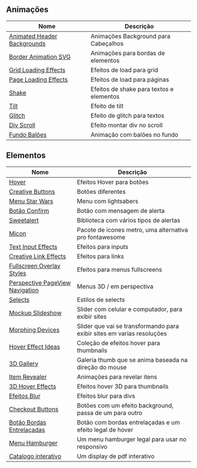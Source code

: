 ## Animações

|Nome|Descrição|
|---|---|
|[Animated Header Backgrounds](http://tympanus.net/Development/AnimatedHeaderBackgrounds/index2.html)|Animações Background para Cabeçalhos|
|[Border Animation SVG](http://tympanus.net/Tutorials/BorderAnimationSVG/)|Animações para bordas de elementos|
|[Grid Loading Effects](http://tympanus.net/Development/GridLoadingEffects/index.html)|Efeitos de load para grid|
|[Page Loading Effects](http://tympanus.net/Development/PageLoadingEffects/index.html)|Efeitos de load para páginas|
|[Shake](http://codepen.io/elrumordelaluz/pen/pHKcC)|Efeitos de shake para textos e elementos|
|[Tilt](http://gijsroge.github.io/tilt.js/)|Efeito de tilt|
|[Glitch](http://codepen.io/lbebber/pen/ypgql)|Efeito de glitch para textos|
|[Div Scroll](https://codepen.io/jlnljn/full/bgjbmB/)|Efeito montar div no scroll|
|[Fundo Balões](https://codepen.io/nathantaylor/full/dNKvaj/)|Animação com balões no fundo|

## Elementos

|Nome|Descrição|
|---|---|
|[Hover](http://ianlunn.github.io/Hover/)|Efeitos Hover para botões|
|[Creative Buttons](https://tympanus.net/Development/CreativeButtons/)|Botões diferentes|
|[Menu Star Wars](http://codepen.io/rss/pen/vIDKH)|Menu com lightsabers|
|[Botão Confirm](http://codepen.io/hakimel/pen/ZYRgwB)|Botão com mensagem de alerta|
|[Sweetalert](http://t4t5.github.io/sweetalert/)|Biblioteca com vários tipos de alertas|
|[Micon](http://xtoolkit.github.io/Micon/icons/)|Pacote de icones metro, uma alternativa pro fontawesome|
|[Text Input Effects](http://tympanus.net/Development/TextInputEffects/index.html)|Efeitos para inputs|
|[Creative Link Effects](http://tympanus.net/Development/CreativeLinkEffects/)|Efeitos para links|
|[Fullscreen Overlay Styles](http://tympanus.net/Development/FullscreenOverlayStyles/index.html)|Efeitos para menus fullscreens|
|[Perspective PageView Navigation](http://tympanus.net/Development/PerspectivePageViewNavigation/index.html)|Menus 3D / em perspectiva|
|[Selects](http://tympanus.net/Development/SelectInspiration/index.html)|Estilos de selects|
|[Mockup Slideshow](http://tympanus.net/Development/MockupSlideshow/index4.html)|Slider com celular e computador, para exibir sites|
|[Morphing Devices](http://tympanus.net/Development/MorphingDevices/#)|Slider que vai se transformando para exibir sites em varias resoluções|
|[Hover Effect Ideas](http://tympanus.net/Development/HoverEffectIdeas/index.html)|Coleção de efeitos hover para thumbnails|
|[3D Gallery](http://codepen.io/noeldelgado/pen/pGwFx)|Galeria thumb que se anima baseada na direção do mouse|
|[Item Revealer](https://tympanus.net/Development/ItemRevealer/index3.html)|Animações para revelar itens|
|[3D Hover Effects](https://tympanus.net/Tutorials/3DHoverEffects/index.html)|Efeitos hover 3D para thumbnails|
|[Efeitos Blur](https://codepen.io/MoorLex/pen/qRKXrX)|Efeitos blur para divs|
|[Checkout Buttons](https://codepen.io/george_devcode/pen/LxmgVM)|Botões com um efeito background, passa de um para outro|
|[Botão Bordas Entrelaçadas](https://codepen.io/asstor_/pen/ggKrpY)|Botão com bordas entrelaçadas e um efeito legal de hover|
|[Menu Hamburger](https://codepen.io/lmgonzalves/pen/KaWaJO?editors=1100)|Um menu hamburger legal para usar no responsivo|
|[Catalogo interativo](http://www.turnjs.com)|Um display de pdf interativo|
